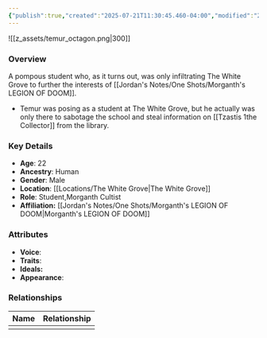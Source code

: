 ```yaml
---
{"publish":true,"created":"2025-07-21T11:30:45.460-04:00","modified":"2025-07-27T17:55:58.524-04:00","published":"2025-07-27T17:55:58.524-04:00","cssclasses":"","Age":"22","Ancestry":"Human","Gender":"Male","Location":["[[The White Grove]]"],"Role":["Student","Morganth Cultist"],"Affiliation":["[[Morganth's Legion of Doom]]"],"Appearances":["[[23 The White Grove- First Semester]]"]}
---
```



![[z_assets/temur_octagon.png|300]]

### Overview
A pompous student who, as it turns out, was only infiltrating The White Grove to further the interests of [[Jordan's Notes/One Shots/Morganth's LEGION OF DOOM]].

- Temur was posing as a student at The White Grove, but he actually was only there to sabotage the school and steal information on [[Tzastis 1the Collector]] from the library.

### Key Details
- **Age**: 22
- **Ancestry**: Human
- **Gender**: Male
- **Location**: [[Locations/The White Grove\|The White Grove]]
- **Role**: Student,Morganth Cultist
- **Affiliation:** [[Jordan's Notes/One Shots/Morganth's LEGION OF DOOM\|Morganth's LEGION OF DOOM]]

### Attributes
- **Voice**: 
- **Traits**: 
- **Ideals:** 
- **Appearance**:

### Relationships

| Name | Relationship |
| ---- | ------------ |
|      |              |

